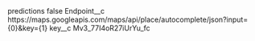 <?xml version="1.0" encoding="UTF-8"?>
<CustomMetadata xmlns="http://soap.sforce.com/2006/04/metadata" xmlns:xsi="http://www.w3.org/2001/XMLSchema-instance" xmlns:xsd="http://www.w3.org/2001/XMLSchema">
    <label>predictions</label>
    <protected>false</protected>
    <values>
        <field>Endpoint__c</field>
        <value xsi:type="xsd:string">https://maps.googleapis.com/maps/api/place/autocomplete/json?input={0}&amp;key={1}</value>
    </values>
    <values>
        <field>key__c</field>
        <value xsi:type="xsd:string">Mv3_77I4oR27iUrYu_fc</value>
    </values>
</CustomMetadata>
